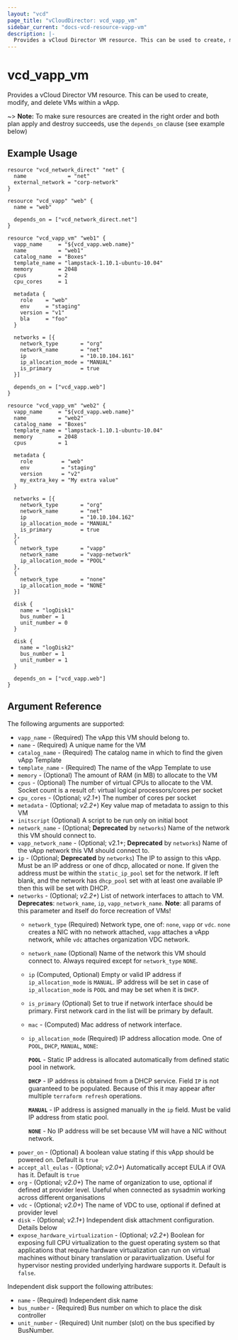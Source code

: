 ```yaml
---
layout: "vcd"
page_title: "vCloudDirector: vcd_vapp_vm"
sidebar_current: "docs-vcd-resource-vapp-vm"
description: |-
  Provides a vCloud Director VM resource. This can be used to create, modify, and delete VMs within a vApp.
---
```


# vcd\_vapp\_vm

Provides a vCloud Director VM resource. This can be used to create,
modify, and delete VMs within a vApp.

~> **Note:** To make sure resources are created in the right order and both plan apply and destroy succeeds, use the `depends_on` clause (see example below)


## Example Usage

```hcl
resource "vcd_network_direct" "net" {
  name             = "net"
  external_network = "corp-network"
}

resource "vcd_vapp" "web" {
  name = "web"

  depends_on = ["vcd_network_direct.net"]
}

resource "vcd_vapp_vm" "web1" {
  vapp_name     = "${vcd_vapp.web.name}"
  name          = "web1"
  catalog_name  = "Boxes"
  template_name = "lampstack-1.10.1-ubuntu-10.04"
  memory        = 2048
  cpus          = 2
  cpu_cores     = 1

  metadata {
    role    = "web"
    env     = "staging"
    version = "v1"
    bla     = "foo"
  }

  networks = [{
    network_type       = "org"
    network_name       = "net"
    ip                 = "10.10.104.161"
    ip_allocation_mode = "MANUAL"
    is_primary         = true
  }]

  depends_on = ["vcd_vapp.web"]
}

resource "vcd_vapp_vm" "web2" {
  vapp_name     = "${vcd_vapp.web.name}"
  name          = "web2"
  catalog_name  = "Boxes"
  template_name = "lampstack-1.10.1-ubuntu-10.04"
  memory        = 2048
  cpus          = 1

  metadata {
    role         = "web"
    env          = "staging"
    version      = "v2"
    my_extra_key = "My extra value"
  }

  networks = [{
    network_type       = "org"
    network_name       = "net"
    ip                 = "10.10.104.162"
    ip_allocation_mode = "MANUAL"
    is_primary         = true
  },
  {
    network_type       = "vapp"
    network_name       = "vapp-network"
    ip_allocation_mode = "POOL"
  },
  {
    network_type       = "none"
    ip_allocation_mode = "NONE"
  }]

  disk {
    name = "logDisk1"
    bus_number = 1
    unit_number = 0
  }

  disk {
    name = "logDisk2"
    bus_number = 1
    unit_number = 1
  }

  depends_on = ["vcd_vapp.web"]
}
```

## Argument Reference

The following arguments are supported:

* `vapp_name` - (Required) The vApp this VM should belong to.
* `name` - (Required) A unique name for the VM
* `catalog_name` - (Required) The catalog name in which to find the given vApp Template
* `template_name` - (Required) The name of the vApp Template to use
* `memory` - (Optional) The amount of RAM (in MB) to allocate to the VM
* `cpus` - (Optional) The number of virtual CPUs to allocate to the VM. Socket count is a result of: virtual logical processors/cores per socket
* `cpu_cores` - (Optional; *v2.1+*) The number of cores per socket
* `metadata` - (Optional; *v2.2+*) Key value map of metadata to assign to this VM
* `initscript` (Optional) A script to be run only on initial boot
* `network_name` - (Optional; **Deprecated** by `networks`) Name of the network this VM should connect to.
* `vapp_network_name` - (Optional; v2.1+; **Deprecated** by `networks`) Name of the vApp network this VM should connect to.
* `ip` - (Optional; **Deprecated** by `networks`) The IP to assign to this vApp. Must be an IP address or
one of dhcp, allocated or none. If given the address must be within the
  `static_ip_pool` set for the network. If left blank, and the network has
  `dhcp_pool` set with at least one available IP then this will be set with
DHCP.
* `networks` - (Optional; *v2.2+*) List of network interfaces to attach to VM. **Deprecates**: `network_name`, `ip`, `vapp_network_name`. **Note**: all params of this parameter and itself do force recreation of VMs!
  * `network_type` (Required) Network type, one of: `none`, `vapp` or `vdc`. `none` creates a NIC with no network attached, `vapp` attaches a vApp network, while `vdc` attaches organization VDC network.
  * `network_name` (Optional) Name of the network this VM should connect to. Always required except for `network_type` `NONE`.
  * `ip` (Computed, Optional) Empty or valid IP address if `ip_allocation_mode` is `MANUAL`. IP address will be set in case of `ip_allocation_mode` is `POOL` and may be set when it is `DHCP`.
  * `is_primary` (Optional) Set to true if network interface should be primary. First network card in the list will be primary by default.
  * `mac` - (Computed) Mac address of network interface.
  * `ip_allocation_mode` (Required) IP address allocation mode. One of `POOL`, `DHCP`, `MANUAL`, `NONE`:  
    
      **`POOL`** - Static IP address is allocated automatically from defined static pool in network.
      
      **`DHCP`** - IP address is obtained from a DHCP service. Field `IP` is not guaranteed to be populated. Because of this it may appear
      after multiple `terraform refresh` operations.
      
      **`MANUAL`** - IP address is assigned manually in the `ip` field. Must be valid IP address from static pool.
      
      **`NONE`** - No IP address will be set because VM will have a NIC without network.
* `power_on` - (Optional) A boolean value stating if this vApp should be powered on. Default is `true`
* `accept_all_eulas` - (Optional; *v2.0+*) Automatically accept EULA if OVA has it. Default is `true`
* `org` - (Optional; *v2.0+*) The name of organization to use, optional if defined at provider level. Useful when connected as sysadmin working across different organisations
* `vdc` - (Optional; *v2.0+*) The name of VDC to use, optional if defined at provider level
* `disk` - (Optional; *v2.1+*) Independent disk attachment configuration. Details below
* `expose_hardware_virtualization` - (Optional; *v2.2+*) Boolean for exposing full CPU virtualization to the
guest operating system so that applications that require hardware virtualization can run on virtual machines without binary
translation or paravirtualization. Useful for hypervisor nesting provided underlying hardware supports it. Default is `false`.

Independent disk support the following attributes:

* `name` - (Required) Independent disk name
* `bus_number` - (Required) Bus number on which to place the disk controller
* `unit_number` - (Required) Unit number (slot) on the bus specified by BusNumber.
